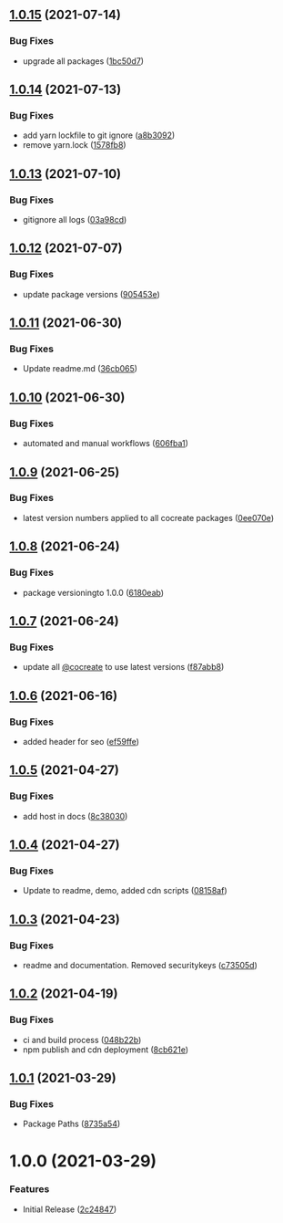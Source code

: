 ## [1.0.15](https://github.com/CoCreate-app/CoCreate-room/compare/v1.0.14...v1.0.15) (2021-07-14)


### Bug Fixes

* upgrade all packages ([1bc50d7](https://github.com/CoCreate-app/CoCreate-room/commit/1bc50d721024e8aa27bf075cb05e83b50197cf60))

## [1.0.14](https://github.com/CoCreate-app/CoCreate-room/compare/v1.0.13...v1.0.14) (2021-07-13)


### Bug Fixes

* add yarn lockfile to git ignore ([a8b3092](https://github.com/CoCreate-app/CoCreate-room/commit/a8b3092a24d5f12610d60ef788f366145bf31641))
* remove yarn.lock ([1578fb8](https://github.com/CoCreate-app/CoCreate-room/commit/1578fb8e974639269266e073423fad4570044409))

## [1.0.13](https://github.com/CoCreate-app/CoCreate-room/compare/v1.0.12...v1.0.13) (2021-07-10)


### Bug Fixes

* gitignore all logs ([03a98cd](https://github.com/CoCreate-app/CoCreate-room/commit/03a98cdb904243891b5373c1f02d92c6892ca7b2))

## [1.0.12](https://github.com/CoCreate-app/CoCreate-room/compare/v1.0.11...v1.0.12) (2021-07-07)


### Bug Fixes

* update package versions ([905453e](https://github.com/CoCreate-app/CoCreate-room/commit/905453eba1af281d051dd718ffcb66cea3f1a837))

## [1.0.11](https://github.com/CoCreate-app/CoCreate-room/compare/v1.0.10...v1.0.11) (2021-06-30)


### Bug Fixes

* Update readme.md ([36cb065](https://github.com/CoCreate-app/CoCreate-room/commit/36cb065d50017d2088268d2c867009b58435f809))

## [1.0.10](https://github.com/CoCreate-app/CoCreate-room/compare/v1.0.9...v1.0.10) (2021-06-30)


### Bug Fixes

* automated and manual workflows ([606fba1](https://github.com/CoCreate-app/CoCreate-room/commit/606fba12cf2d01d1ebd3911ccbb4f2239110354e))

## [1.0.9](https://github.com/CoCreate-app/CoCreate-room/compare/v1.0.8...v1.0.9) (2021-06-25)


### Bug Fixes

* latest version numbers applied to all cocreate packages ([0ee070e](https://github.com/CoCreate-app/CoCreate-room/commit/0ee070e81589c7010e6ec666320e5305976f3747))

## [1.0.8](https://github.com/CoCreate-app/CoCreate-room/compare/v1.0.7...v1.0.8) (2021-06-24)


### Bug Fixes

* package versioningto 1.0.0 ([6180eab](https://github.com/CoCreate-app/CoCreate-room/commit/6180eababe31747409bbe98aff00f067c7b79dad))

## [1.0.7](https://github.com/CoCreate-app/CoCreate-room/compare/v1.0.6...v1.0.7) (2021-06-24)


### Bug Fixes

* update all [@cocreate](https://github.com/cocreate) to use latest versions ([f87abb8](https://github.com/CoCreate-app/CoCreate-room/commit/f87abb80d02d1dc356770483521057030381233c))

## [1.0.6](https://github.com/CoCreate-app/CoCreate-room/compare/v1.0.5...v1.0.6) (2021-06-16)


### Bug Fixes

* added header for seo ([ef59ffe](https://github.com/CoCreate-app/CoCreate-room/commit/ef59ffed3b2318830af00821a7a2373e2869e051))

## [1.0.5](https://github.com/CoCreate-app/CoCreate-room/compare/v1.0.4...v1.0.5) (2021-04-27)


### Bug Fixes

* add host in docs ([8c38030](https://github.com/CoCreate-app/CoCreate-room/commit/8c38030dcd58a41b0fde7f1ae240c90aa9f19e96))

## [1.0.4](https://github.com/CoCreate-app/CoCreate-room/compare/v1.0.3...v1.0.4) (2021-04-27)


### Bug Fixes

* Update to readme, demo, added cdn scripts ([08158af](https://github.com/CoCreate-app/CoCreate-room/commit/08158af13e13763d823c108ba20ae10986fc7fcd))

## [1.0.3](https://github.com/CoCreate-app/CoCreate-room/compare/v1.0.2...v1.0.3) (2021-04-23)


### Bug Fixes

* readme and documentation. Removed securitykeys ([c73505d](https://github.com/CoCreate-app/CoCreate-room/commit/c73505dafe0cb63f14b7fd0ba51b91232b5979bc))

## [1.0.2](https://github.com/CoCreate-app/CoCreate-room/compare/v1.0.1...v1.0.2) (2021-04-19)


### Bug Fixes

* ci and build process ([048b22b](https://github.com/CoCreate-app/CoCreate-room/commit/048b22b3186e39aa36e1641ebcdedad2a832fcc4))
* npm publish and cdn deployment ([8cb621e](https://github.com/CoCreate-app/CoCreate-room/commit/8cb621e05e16d433b05c380d22f58f7dfd88e88d))

## [1.0.1](https://github.com/CoCreate-app/CoCreate-room/compare/v1.0.0...v1.0.1) (2021-03-29)


### Bug Fixes

* Package Paths ([8735a54](https://github.com/CoCreate-app/CoCreate-room/commit/8735a5401dd1d556e8d60eb3d5f55932f162d54e))

# 1.0.0 (2021-03-29)


### Features

* Initial Release ([2c24847](https://github.com/CoCreate-app/CoCreate-room/commit/2c248471f0eeb56eeb4f1f3903a1a83c856a71b7))

